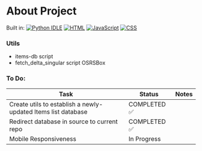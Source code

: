 # About Project

Built in:
[![Python IDLE](https://img.shields.io/badge/Python%20IDLE-3776AB?logo=python&logoColor=fff)](#)
[![HTML](https://img.shields.io/badge/HTML-%23E34F26.svg?logo=html5&logoColor=white)](#)
[![JavaScript](https://img.shields.io/badge/JavaScript-F7DF1E?logo=javascript&logoColor=000)](#)
	[![CSS](https://img.shields.io/badge/CSS-639?logo=css&logoColor=fff)](#)


### Utils
- items-db script
- fetch_delta_singular script
OSRSBox


### To Do:
| Task                                           | Status                          | Notes                          |
|------------------------------------------------|---------------------------------|---------------------------------|
| Create utils to establish a newly-updated Items list database                     | COMPLETED ✅          
| Redirect database in source to current repo                     | COMPLETED ✅          
| Mobile Responsiveness                     | In Progress          
